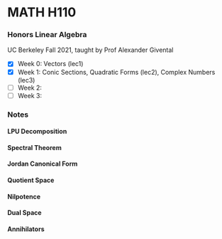 # MATH H110
### Honors Linear Algebra
UC Berkeley Fall 2021, taught by Prof Alexander Givental

- [x] Week 0: Vectors (lec1)
- [x] Week 1: Conic Sections, Quadratic Forms (lec2), Complex Numbers (lec3)
- [ ] Week 2:
- [ ] Week 3:

### Notes

#### LPU Decomposition

#### Spectral Theorem

#### Jordan Canonical Form

#### Quotient Space

#### Nilpotence

#### Dual Space

#### Annihilators
